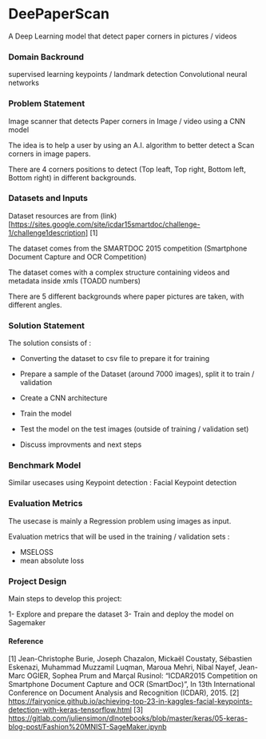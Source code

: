 # DeePaperScan
A Deep Learning model that detect paper corners in pictures / videos

### Domain Backround

supervised learning
keypoints / landmark detection
Convolutional neural networks

### Problem Statement

Image scanner that detects Paper corners in Image / video using a CNN model

The idea is to help a user by using an A.I. algorithm to better detect a Scan corners in image papers.

There are 4 corners positions to detect (Top leaft, Top right, Bottom left, Bottom right) in different backgrounds.

### Datasets and Inputs

Dataset resources are from (link)[https://sites.google.com/site/icdar15smartdoc/challenge-1/challenge1description] [1]

The dataset comes from the SMARTDOC 2015 competition (Smartphone Document Capture and OCR Competition)

The dataset comes with a complex structure containing videos and metadata inside xmls (TOADD numbers)

There are 5 different backgrounds where paper pictures are taken, with different angles.

### Solution Statement

The solution consists of :

- Converting the dataset to csv file to prepare it for training

- Prepare a sample of the Dataset  (around 7000 images), split it to train / validation

- Create a CNN architecture

- Train the model

- Test the model on the test images (outside of training / validation set)

- Discuss improvments and next steps


### Benchmark Model

Similar usecases using Keypoint detection : Facial Keypoint detection

### Evaluation Metrics

The usecase is mainly a Regression problem using images as input.

Evaluation metrics that will be used in the training / validation sets : 
- MSELOSS
- mean absolute loss

### Project Design

Main steps to develop this project:

1- Explore and prepare the dataset
3- Train and deploy the model on Sagemaker


#### Reference

[1] Jean-Christophe Burie, Joseph Chazalon, Mickaël Coustaty, Sébastien Eskenazi, Muhammad Muzzamil Luqman, Maroua Mehri, Nibal Nayef, Jean-Marc OGIER, Sophea Prum and Marçal Rusinol: “ICDAR2015 Competition on Smartphone Document Capture and OCR (SmartDoc)”, In 13th International Conference on Document Analysis and Recognition (ICDAR), 2015.
[2] https://fairyonice.github.io/achieving-top-23-in-kaggles-facial-keypoints-detection-with-keras-tensorflow.html
[3] https://gitlab.com/juliensimon/dlnotebooks/blob/master/keras/05-keras-blog-post/Fashion%20MNIST-SageMaker.ipynb
